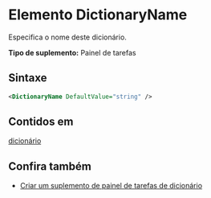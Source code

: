 # <a name="dictionaryname-element"></a>Elemento DictionaryName

Especifica o nome deste dicionário.

**Tipo de suplemento:** Painel de tarefas

## <a name="syntax"></a>Sintaxe

```XML
<DictionaryName DefaultValue="string" />
```

## <a name="contained-in"></a>Contidos em

[dicionário](dictionary.md)

## <a name="see-also"></a>Confira também

- [Criar um suplemento de painel de tarefas de dicionário](https://docs.microsoft.com/office/dev/add-ins/word/dictionary-task-pane-add-ins)
    
